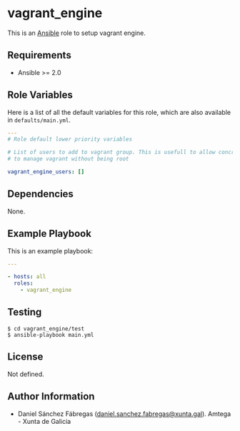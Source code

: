 # vagrant_engine

This is an [Ansible](http://www.ansible.com) role to setup vagrant engine.

## Requirements

- Ansible >= 2.0

## Role Variables

Here is a list of all the default variables for this role, which are also available in `defaults/main.yml`.

```yaml
---
# Role default lower priority variables

# List of users to add to vagrant group. This is usefull to allow concrete users
# to manage vagrant without being root

vagrant_engine_users: []

```

## Dependencies

None.

## Example Playbook

This is an example playbook:

```yaml
---

- hosts: all
  roles:
    - vagrant_engine
```

## Testing

```shell
$ cd vagrant_engine/test
$ ansible-playbook main.yml
```

## License

Not defined.

## Author Information

- Daniel Sánchez Fábregas ([daniel.sanchez.fabregas@xunta.gal](mailto:daniel.sanchez.fabregas@xunta.gal)). Amtega - Xunta de Galicia
